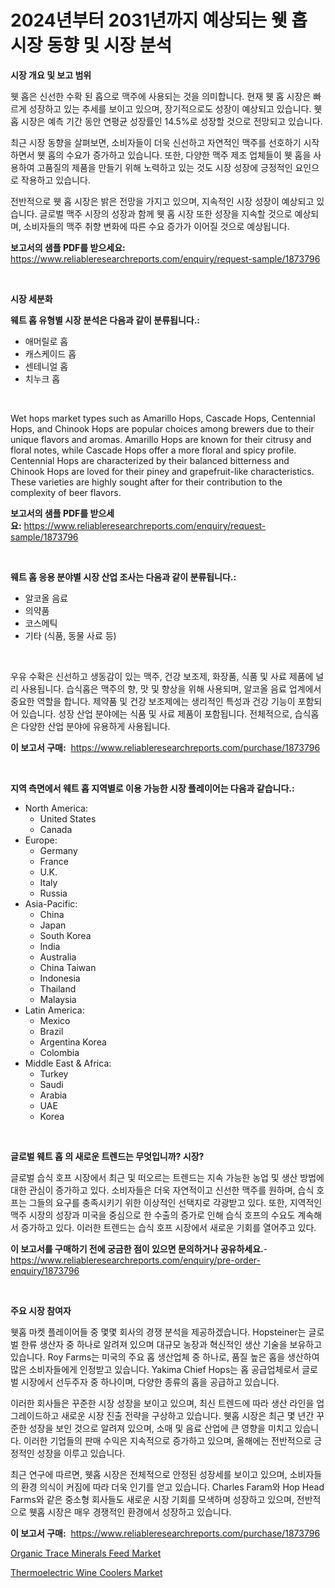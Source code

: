 <p><h1>2024년부터 2031년까지 예상되는 웻 홉 시장 동향 및 시장 분석</h1></p><p><strong>시장 개요 및 보고 범위</strong></p>
<p><p>웻 홉은 신선한 수확 된 홉으로 맥주에 사용되는 것을 의미합니다. 현재 웻 홉 시장은 빠르게 성장하고 있는 추세를 보이고 있으며, 장기적으로도 성장이 예상되고 있습니다. 웻 홉 시장은 예측 기간 동안 연평균 성장률인 14.5%로 성장할 것으로 전망되고 있습니다.</p><p>최근 시장 동향을 살펴보면, 소비자들이 더욱 신선하고 자연적인 맥주를 선호하기 시작하면서 웻 홉의 수요가 증가하고 있습니다. 또한, 다양한 맥주 제조 업체들이 웻 홉을 사용하여 고품질의 제품을 만들기 위해 노력하고 있는 것도 시장 성장에 긍정적인 요인으로 작용하고 있습니다.</p><p>전반적으로 웻 홉 시장은 밝은 전망을 가지고 있으며, 지속적인 시장 성장이 예상되고 있습니다. 글로벌 맥주 시장의 성장과 함께 웻 홉 시장 또한 성장을 지속할 것으로 예상되며, 소비자들의 맥주 취향 변화에 따른 수요 증가가 이어질 것으로 예상됩니다.</p></p>
<p><strong>보고서의 샘플 PDF를 받으세요:</strong> <a href="https://www.reliableresearchreports.com/enquiry/request-sample/1873796">https://www.reliableresearchreports.com/enquiry/request-sample/1873796</a></p>
<p>&nbsp;</p>
<p><strong>시장 세분화</strong></p>
<p><strong>웨트 홉 유형별 시장 분석은 다음과 같이 분류됩니다.:</strong></p>
<p><ul><li>애머릴로 홉</li><li>캐스케이드 홉</li><li>센테니얼 홉</li><li>치누크 홉</li></ul></p>
<p>&nbsp;</p>
<p><p>Wet hops market types such as Amarillo Hops, Cascade Hops, Centennial Hops, and Chinook Hops are popular choices among brewers due to their unique flavors and aromas. Amarillo Hops are known for their citrusy and floral notes, while Cascade Hops offer a more floral and spicy profile. Centennial Hops are characterized by their balanced bitterness and Chinook Hops are loved for their piney and grapefruit-like characteristics. These varieties are highly sought after for their contribution to the complexity of beer flavors.</p></p>
<p><strong>보고서의 샘플 PDF를 받으세요:</strong>&nbsp;<a href="https://www.reliableresearchreports.com/enquiry/request-sample/1873796">https://www.reliableresearchreports.com/enquiry/request-sample/1873796</a></p>
<p>&nbsp;</p>
<p><strong> 웨트 홉 응용 분야별 시장 산업 조사는 다음과 같이 분류됩니다.:</strong></p>
<p><ul><li>알코올 음료</li><li>의약품</li><li>코스메틱</li><li>기타 (식품, 동물 사료 등)</li></ul></p>
<p>&nbsp;</p>
<p><p>우유 수확은 신선하고 생동감이 있는 맥주, 건강 보조제, 화장품, 식품 및 사료 제품에 널리 사용됩니다. 습식홉은 맥주의 향, 맛 및 향상을 위해 사용되며, 알코올 음료 업계에서 중요한 역할을 합니다. 제약품 및 건강 보조제에는 생리적인 특성과 건강 기능이 포함되어 있습니다. 성장 산업 분야에는 식품 및 사료 제품이 포함됩니다. 전체적으로, 습식홉은 다양한 산업 분야에 유용하게 사용됩니다.</p></p>
<p><strong>이 보고서 구매:</strong>&nbsp; <a href="https://www.reliableresearchreports.com/purchase/1873796">https://www.reliableresearchreports.com/purchase/1873796</a></p>
<p>&nbsp;</p>
<p><strong>지역 측면에서 웨트 홉 지역별로 이용 가능한 시장 플레이어는 다음과 같습니다.:</strong></p>
<p><ul>
    <li>
        North America:
        <ul>
            <li>United States</li>
            <li>Canada</li>
        </ul>
    </li>
    <li>
        Europe:
        <ul>
            <li>Germany</li>
            <li>France</li>
            <li>U.K.</li>
            <li>Italy</li>
            <li>Russia</li>
        </ul>
    </li>
    <li>
        Asia-Pacific:
        <ul>
            <li>China</li>
            <li>Japan</li>
            <li>South Korea</li>
            <li>India</li>
            <li>Australia</li>
            <li>China Taiwan</li>
            <li>Indonesia</li>
            <li>Thailand</li>
            <li>Malaysia</li>
        </ul>
    </li>
    <li>
        Latin America:
        <ul>
            <li>Mexico</li>
            <li>Brazil</li>
            <li>Argentina Korea</li>
            <li>Colombia</li>
        </ul>
    </li>
    <li>
        Middle East & Africa:
        <ul>
            <li>Turkey</li>
            <li>Saudi</li>
            <li>Arabia</li>
            <li>UAE</li>
            <li>Korea</li>
        </ul>
    </li>
    </ul></p>
<p>&nbsp;</p>
<p><strong>글로벌 웨트 홉 의 새로운 트렌드는 무엇입니까? 시장?</strong></p>
<p><p>글로벌 습식 호프 시장에서 최근 및 떠오르는 트렌드는 지속 가능한 농업 및 생산 방법에 대한 관심이 증가하고 있다. 소비자들은 더욱 자연적이고 신선한 맥주를 원하며, 습식 호프는 그들의 요구를 충족시키기 위한 이상적인 선택지로 각광받고 있다. 또한, 지역적인 맥주 시장의 성장과 미국을 중심으로 한 수출의 증가로 인해 습식 호프의 수요도 계속해서 증가하고 있다. 이러한 트렌드는 습식 호프 시장에서 새로운 기회를 열어주고 있다.</p></p>
<p><strong>이 보고서를 구매하기 전에 궁금한 점이 있으면 문의하거나 공유하세요.</strong>- <a href="https://www.reliableresearchreports.com/enquiry/pre-order-enquiry/1873796">https://www.reliableresearchreports.com/enquiry/pre-order-enquiry/1873796</a></p>
<p>&nbsp;</p>
<p><strong>주요 시장 참여자</strong></p>
<p><p>웻홉 마켓 플레이어들 중 몇몇 회사의 경쟁 분석을 제공하겠습니다. Hopsteiner는 글로벌 한류 생산자 중 하나로 알려져 있으며 대규모 농장과 혁신적인 생산 기술을 보유하고 있습니다. Roy Farms는 미국의 주요 홉 생산업체 중 하나로, 품질 높은 홉을 생산하여 많은 소비자들에게 인정받고 있습니다. Yakima Chief Hops는 홉 공급업체로서 글로벌 시장에서 선두주자 중 하나이며, 다양한 종류의 홉을 공급하고 있습니다.</p><p>이러한 회사들은 꾸준한 시장 성장을 보이고 있으며, 최신 트렌드에 따라 생산 라인을 업그레이드하고 새로운 시장 진출 전략을 구상하고 있습니다. 웻홉 시장은 최근 몇 년간 꾸준한 성장을 보인 것으로 알려져 있으며, 소매 및 음료 산업에 큰 영향을 미치고 있습니다. 이러한 기업들의 판매 수익은 지속적으로 증가하고 있으며, 올해에는 전반적으로 긍정적인 성장을 이루고 있습니다.</p><p>최근 연구에 따르면, 웻홉 시장은 전체적으로 안정된 성장세를 보이고 있으며, 소비자들의 환경 의식이 커짐에 따라 더욱 인기를 얻고 있습니다. Charles Faram와 Hop Head Farms와 같은 중소형 회사들도 새로운 시장 기회를 모색하며 성장하고 있으며, 전반적으로 웻홉 시장은 매우 경쟁적인 환경에서 성장하고 있습니다.</p></p>
<p><strong>이 보고서 구매:</strong>&nbsp;&nbsp;<a href="https://www.reliableresearchreports.com/purchase/1873796">https://www.reliableresearchreports.com/purchase/1873796</a></p>
<p><p><a href="https://picayune-night-cbd.notion.site/Organic-Trace-Minerals-Feed-Market-Growth-Market-Trends-COVID-19-Impact-and-Forecasts-for-period--c85b215e58ee4be4b6f0d18ff1f4b8ce">Organic Trace Minerals Feed Market</a></p><p><a href="https://github.com/Hazelklievgspy6vdcsmu106w/Market-Research-Report-List-1/blob/main/thermoelectric-wine-coolers-market.md">Thermoelectric Wine Coolers Market</a></p></p>
